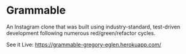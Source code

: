 # Grammable
An Instagram clone that was built using industry-standard, test-driven
				development following numerous red/green/refactor cycles.
        
See it Live: https://grammable-gregory-eglen.herokuapp.com/
